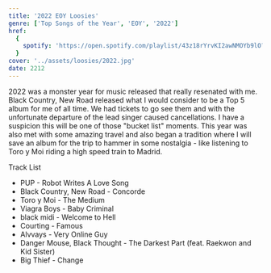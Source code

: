 ```yaml
---
title: '2022 EOY Loosies'
genre: ['Top Songs of the Year', 'EOY', '2022']
href:
  {
    spotify: 'https://open.spotify.com/playlist/43z18rYrvKI2awNMOYb9lO?si=af651f6912654713',
  }
cover: '../assets/loosies/2022.jpg'
date: 2212
---
```


2022 was a monster year for music released that really resenated with me. Black Country, New Road released what I would consider to be a Top 5 album for me of all time. We had tickets to go see them and with the unfortunate departure of the lead singer caused cancellations. I have a suspicion this will be one of those "bucket list" moments. This year was also met with some amazing travel and also began a tradition where I will save an album for the trip to hammer in some nostalgia - like listening to Toro y Moi riding a high speed train to Madrid.

Track List

- PUP - Robot Writes A Love Song
- Black Country, New Road - Concorde
- Toro y Moi - The Medium
- Viagra Boys - Baby Criminal
- black midi - Welcome to Hell
- Courting - Famous
- Alvvays - Very Online Guy
- Danger Mouse, Black Thought - The Darkest Part (feat. Raekwon and Kid Sister)
- Big Thief - Change
